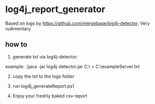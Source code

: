 # log4j_report_generator
Based on logs by https://github.com/mergebase/log4j-detector. Very rudimentary

## how to

1. generate txt via log4j-detector.
    
example: .\java -jar log4j-detector.jar C:\ > C:\exampleServer.txt

2. copy the txt to the logs folder

3. run log4j_generateReport.ps1

4. Enjoy your freshly baked csv report